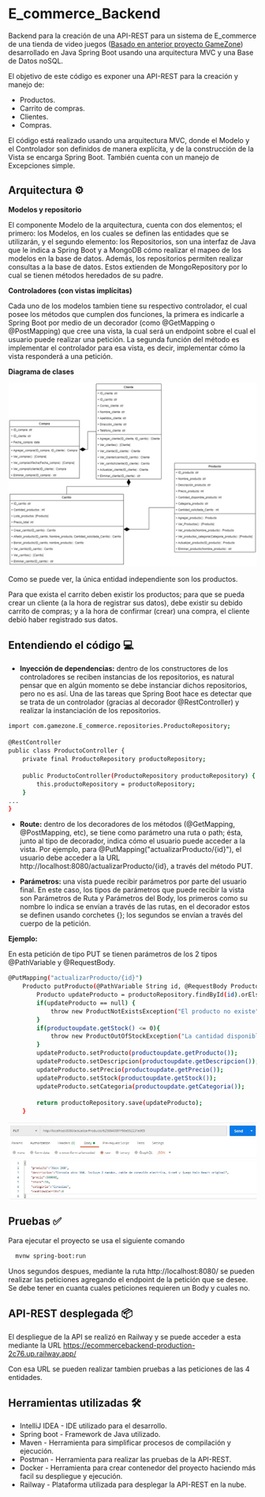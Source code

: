 
# E_commerce_Backend

Backend para la creación de una API-REST para un sistema de E_commerce de una tienda de video juegos ([Basado en anterior proyecto GameZone](https://github.com/AlexDeimon/GameZone_MS_Frontend)) desarrollado en Java Spring Boot usando una arquitectura MVC y una Base de Datos noSQL.

El objetivo de este código es exponer una API-REST para la creación y manejo de:

- Productos.
- Carrito de compras.
- Clientes.
- Compras. 

El código está realizado usando una arquitectura MVC, donde el Modelo y el Controlador son definidos de manera explícita, y de la construcción de la Vista se encarga Spring Boot. También cuenta con un manejo de Excepciones simple.
## Arquitectura ⚙️

**Modelos y repositorio**

El componente Modelo de la arquitectura, cuenta con dos elementos; el primero: los Modelos, en los cuales se definen las entidades que se utilizarán, y el segundo elemento: los Repositorios, son una interfaz de Java que le indica a Spring Boot y a MongoDB cómo realizar el mapeo de los modelos en la base de datos. Además, los repositorios permiten realizar consultas a la base de datos. Estos extienden de MongoRepository por lo cual se tienen métodos heredados de su padre.

**Controladores (con vistas implícitas)**

Cada uno de los modelos tambien tiene su respectivo controlador, el cual posee los métodos que cumplen dos funciones, la primera es indicarle a Spring Boot por medio de un decorador (como @GetMapping o @PostMapping) que cree una vista, la cual será un endpoint sobre el cual el usuario puede realizar una petición. La segunda función del método es implementar el controlador para esa vista, es decir, implementar cómo la vista responderá a una petición.

**Diagrama de clases**

<img src="https://github.com/AlexDeimon/E_commerce_Backend/blob/main/diagrama-clases.jpg">

Como se puede ver, la única entidad independiente son los productos. 

Para que exista el carrito deben existir los productos; para que se pueda crear un cliente (a la hora de registrar sus datos), debe existir su debido carrito de compras; y a la hora de confirmar (crear) una compra, el cliente debió haber registrado sus datos.
## Entendiendo el código 💻

- **Inyección de dependencias:** dentro de los constructores de los controladores se reciben instancias de los repositorios, es natural pensar que en algún momento se debe instanciar dichos repositorios, pero no es así. Una de las tareas que Spring Boot hace es detectar que se trata de un controlador (gracias al decorador @RestController) y realizar la instanciación de los repositorios.

```bash
import com.gamezone.E_commerce.repositories.ProductoRepository;

@RestController
public class ProductoController {
    private final ProductoRepository productoRepository;

    public ProductoController(ProductoRepository productoRepository) {
        this.productoRepository = productoRepository;
    }
...
}
```

- **Route:** dentro de los decoradores de los métodos (@GetMapping, @PostMapping, etc), se tiene como parámetro una ruta o path; ésta, junto al tipo de decorador, indica cómo el usuario puede acceder a la vista. Por ejemplo, para @PutMapping("actualizarProducto/{id}"), el usuario debe acceder a la URL http://localhost:8080/actualizarProducto/{id}, a través del método PUT.

- **Parámetros:** una vista puede recibir parámetros por parte del usuario final. En este caso, los tipos de parámetros que puede recibir la vista son Parámetros de Ruta y Parámetros del Body, los primeros como su nombre lo indica se envían a través de las rutas, en el decorador estos se definen usando corchetes {}; los segundos se envían a través del cuerpo de la petición.

**Ejemplo:**

En esta petición de tipo PUT se tienen parámetros de los 2 tipos @PathVariable y @RequestBody.

```bash
@PutMapping("actualizarProducto/{id}")
    Producto putProducto(@PathVariable String id, @RequestBody Producto productoupdate) throws ParseException{
        Producto updateProducto = productoRepository.findById(id).orElse(null);
        if(updateProducto == null) {
            throw new ProductNotExistsException("El producto no existe");
        }
        if(productoupdate.getStock() <= 0){
            throw new ProductOutOfStockException("La cantidad disponible debe ser mayor a 0");
        }
        updateProducto.setProducto(productoupdate.getProducto());
        updateProducto.setDescripcion(productoupdate.getDescripcion());
        updateProducto.setPrecio(productoupdate.getPrecio());
        updateProducto.setStock(productoupdate.getStock());
        updateProducto.setCategoria(productoupdate.getCategoria());

        return productoRepository.save(updateProducto);
    }
```

<img src="https://github.com/AlexDeimon/E_commerce_Backend/blob/main/prueba-postman.jpg">

## Pruebas ✅

Para ejecutar el proyecto se usa el siguiente comando

```bash
  mvnw spring-boot:run
```

Unos segundos despues, mediante la ruta http://localhost:8080/ se pueden realizar las peticiones agregando el endpoint de la petición que se desee. Se debe tener en cuanta cuales peticiones requieren un Body y cuales no.


## API-REST desplegada 📦

El despliegue de la API se realizó en Railway y se puede acceder a esta mediante la URL https://ecommercebackend-production-2c76.up.railway.app/ 

Con esa URL se pueden realizar tambien pruebas a las peticiones de las 4 entidades.

## Herramientas utilizadas 🛠️

- IntelliJ IDEA - IDE utilizado para el desarrollo.
- Spring boot - Framework de Java utilizado.
- Maven - Herramienta para simplificar procesos de compilación y ejecución.
- Postman - Herramienta para realizar las pruebas de la API-REST.
- Docker - Herramienta para crear contenedor del proyecto haciendo más facil su despliegue y ejecución. 
- Railway - Plataforma utilizada para desplegar la API-REST en la nube. 
